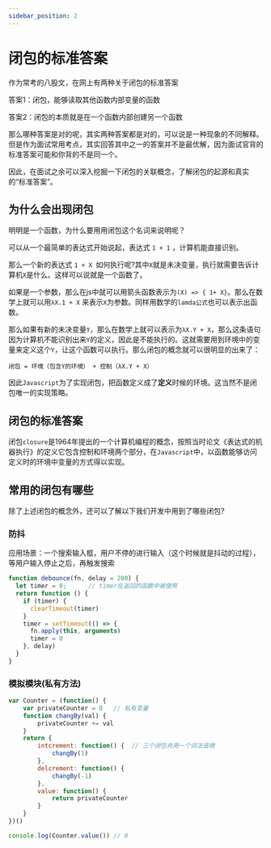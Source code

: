 ```yaml
---
sidebar_position: 2
---
```

# 闭包的标准答案

作为常考的八股文，在网上有两种关于闭包的标准答案

答案1：闭包，能够读取其他函数内部变量的函数

答案2：闭包的本质就是在一个函数内部创建另一个函数

那么哪种答案是对的呢，其实两种答案都是对的，可以说是一种现象的不同解释。但是作为面试常用考点，其实回答其中之一的答案并不是最优解，因为面试官背的标准答案可能和你背的不是同一个。

因此，在面试之余可以深入挖掘一下闭包的关联概念，了解闭包的起源和真实的“标准答案”。

## 为什么会出现闭包

明明是一个函数，为什么要用用闭包这个名词来说明呢？

可以从一个最简单的表达式开始说起，表达式 ```1 + 1``` ，计算机能直接识别。

那么一个新的表达式 ```1 + X ```如何执行呢?其中```X```就是未决变量，执行就需要告诉计算机```X```是什么。这样可以说就是一个函数了。

如果是一个参数，那么在js中就可以用箭头函数表示为```(X) => { 1+ X}```。那么在数学上就可以用```λX.1 + X``` 来表示```X```为参数。同样用数学的```lamda公式```也可以表示出函数。

那么如果有新的未决变量```Y```，那么在数学上就可以表示为```λX.Y + X```，那么这条语句因为计算机不能识别出来```Y```的定义，因此是不能执行的。这就需要用到环境中的变量来定义这个```Y```，让这个函数可以执行。那么闭包的概念就可以很明显的出来了：

```闭包 = 环境（包含Y的环境） + 控制（λX.Y + X）```

因此```Javascript```为了实现闭包，把函数定义成了**定义**时候的环境。这当然不是闭包唯一的实现策略。

## 闭包的标准答案

闭包```closure```是1964年提出的一个计算机编程的概念，按照当时论文《表达式的机器执行》的定义它包含控制和环境两个部分，在```Javascript```中，以函数能够访问定义时的环境中变量的方式得以实现。

## 常用的闭包有哪些

除了上述闭包的概念外，还可以了解以下我们开发中用到了哪些闭包?
### 防抖

应用场景：一个搜索输入框，用户不停的进行输入（这个时候就是抖动的过程），等用户输入停止之后，再触发搜索

```js
function debounce(fn, delay = 200) {
  let timer = 0;      // timer在返回的函数中被使用
  return function () {
    if (timer) {
      clearTimeout(timer)
    }
    timer = setTimeout(() => {
      fn.apply(this, arguments)
      timer = 0
    }, delay)
  }
}
```

### 模拟模块(私有方法)

```js
var Counter = (function() {
    var privateCounter = 0   // 私有变量
    function changBy(val) {
        privateCounter += val
    }
    return {
        intcrement: function() {  // 三个闭包共用一个词法语境
            changBy(1)
        },
        delcrement: function() {
            changBy(-1)
        },
        value: function() {
            return privateCounter
        }
    }
})()

console.log(Counter.value()) // 0
```